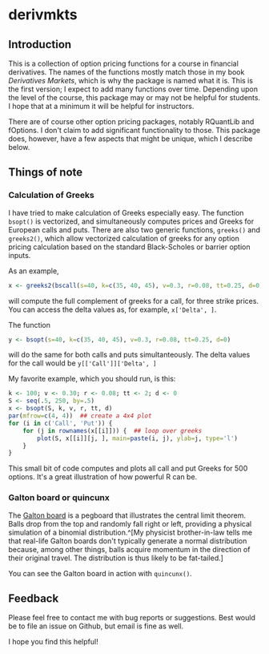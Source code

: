 # derivmkts

## Introduction

This is a collection of option pricing functions for a course in
financial derivatives. The names of the functions mostly match those
in my book *Derivatives Markets*, which is why the package is named
what it is. This is the first version; I expect to add many functions
over time. Depending upon the level of the course, this package may or
may not be helpful for students. I hope that at a minimum it will be
helpful for instructors.

There are of course other option pricing packages, notably RQuantLib
and fOptions.  I don't claim to add significant functionality to
those. This package does, however, have a few aspects that might be
unique, which I describe below.

## Things of note

### Calculation of Greeks

I have tried to make calculation of Greeks especially easy. The
function `bsopt()` is vectorized, and simultaneously computes prices
and Greeks for European calls and puts. There are also two generic
functions, `greeks()` and `greeks2()`, which allow vectorized
calculation of greeks for any option pricing calculation based on the
standard Black-Scholes or barrier option inputs.

As an example,

```r
x <- greeks2(bscall(s=40, k=c(35, 40, 45), v=0.3, r=0.08, tt=0.25, d=0))
```

will compute the full complement of greeks for a call, for three
strike prices. You can access the delta values as, for example,
`x['Delta', ]`.


The function
```r
y <- bsopt(s=40, k=c(35, 40, 45), v=0.3, r=0.08, tt=0.25, d=0)
```

will do the same for both calls and puts simultanteously. The delta
values for the call would be `y[['Call']]['Delta', ]`

My favorite example, which you should run, is this:

```r
k <- 100; v <- 0.30; r <- 0.08; tt <- 2; d <- 0
S <- seq(.5, 250, by=.5)
x <- bsopt(S, k, v, r, tt, d)
par(mfrow=c(4, 4))  ## create a 4x4 plot
for (i in c('Call', 'Put')) {
    for (j in rownames(x[[i]])) {  ## loop over greeks
        plot(S, x[[i]][j, ], main=paste(i, j), ylab=j, type='l')
    }
}
```

This small bit of code computes and plots all call and put Greeks for
500 options. It's a great illustration of how powerful R can be.

### Galton board or quincunx

The [Galton board](http://mathworld.wolfram.com/GaltonBoard.html) is a
pegboard that illustrates the central limit theorem. Balls drop from
the top and randomly fall right or left, providing a physical
simulation of a binomial
distribution.^[My physicist brother-in-law tells me that real-life Galton boards don't typically generate a normal distribution because, among other things, balls acquire momentum in the direction of their original travel. The distribution is thus likely to be fat-tailed.]

You can see the Galton board in action with `quincunx()`.

## Feedback

Please feel free to contact me with bug reports or suggestions. Best
would be to file an issue on Github, but email is fine as well.

I hope you find this helpful!
